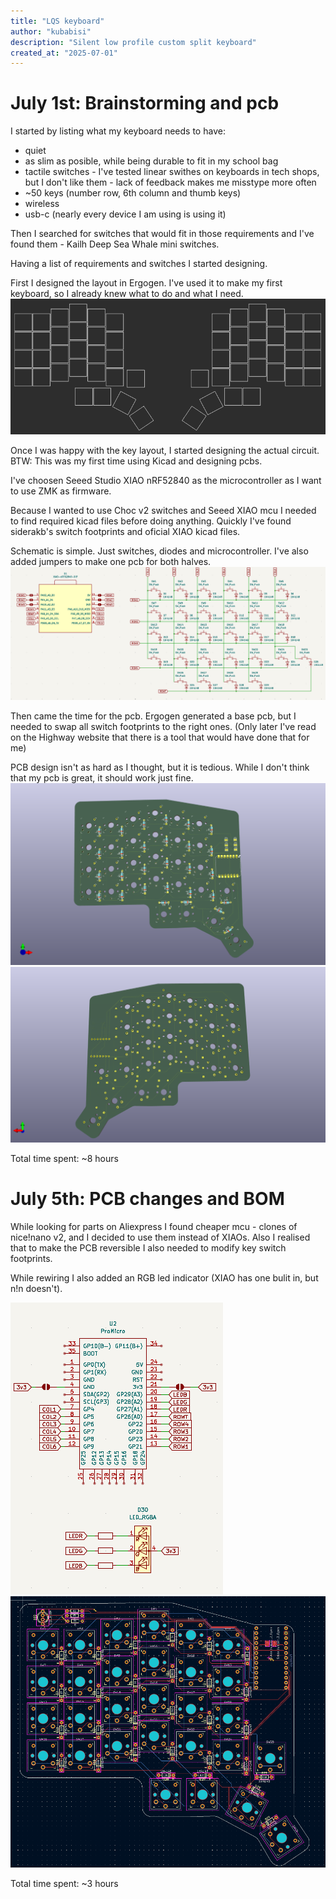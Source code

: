 ```yaml
---
title: "LQS keyboard"
author: "kubabisi"
description: "Silent low profile custom split keyboard"
created_at: "2025-07-01"
---
```


# July 1st: Brainstorming and pcb
I started by listing what my keyboard needs to have:
- quiet
- as slim as posible, while being durable to fit in my school bag
- tactile switches - I've tested linear swithes on keyboards in tech shops, but I don't like them - lack of feedback makes me misstype more often
- ~50 keys (number row, 6th column and thumb keys)
- wireless
- usb-c (nearly every device I am using is using it)

Then I searched for switches that would fit in those requirements and I've found them - Kailh Deep Sea Whale mini switches.

Having a list of requirements and switches I started designing.

First I designed the layout in Ergogen. I've used it to make my first keyboard, so I already knew what to do and what I need.
![layout in ergogen](images/ergogen-layout.png)

Once I was happy with the key layout, I started designing the actual circuit. 
BTW: This was my first time using Kicad and designing pcbs.

I've choosen Seeed Studio XIAO nRF52840 as the microcontroller as I want to use ZMK as firmware.

Because I wanted to use Choc v2 switches and Seeed XIAO mcu I needed to find required kicad files before doing anything.
Quickly I've found siderakb's switch footprints and oficial XIAO kicad files.

Schematic is simple. Just switches, diodes and microcontroller. I've also added jumpers to make one pcb for both halves.
![schematic](images/schematic-1.png)

Then came the time for the pcb. Ergogen generated a base pcb, but I needed to swap all switch footprints to the right ones. (Only later I've read on the Highway website that there is a tool that would have done that for me)

PCB design isn't as hard as I thought, but it is tedious. While I don't think that my pcb is great, it should work just fine.
![pcb front](images/LQS-keyboard-pcb-front-1.png)
![pcb back](images/LQS-keyboard-pcb-back-1.png)


Total time spent: ~8 hours

# July 5th: PCB changes and BOM

While looking for parts on Aliexpress I found cheaper mcu - clones of nice!nano v2, and I decided to use them instead of XIAOs.
Also I realised that to make the PCB reversible I also needed to modify key switch footprints.

While rewiring I also added an RGB led indicator (XIAO has one bulit in, but n!n doesn't).

![changes in schematic](images/schematic-2.png)
![current pcb](images/pcb-2.png)

Total time spent: ~3 hours